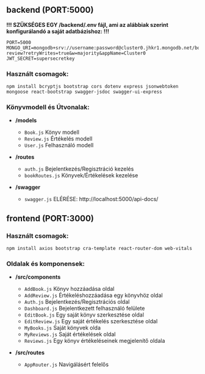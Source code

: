 ## backend (PORT:5000)
  **!!! SZÜKSÉGES EGY /backend/.env fájl, ami az alábbiak szerint konfigurálandó a saját adatbázishoz: !!!**
  
    PORT=5000
    MONGO_URI=mongodb+srv://username:password@cluster0.jhkr1.mongodb.net/book-review?retryWrites=true&w=majority&appName=Cluster0
    JWT_SECRET=supersecretkey
    
  ### Használt csomagok:
    npm install bcryptjs bootstrap cors dotenv express jsonwebtoken mongoose react-bootstrap swagger-jsdoc swagger-ui-express
  
### Könyvmodell és Útvonalak:
- **/models**
  - `Book.js`  Könyv modell
  - `Review.js`  Értékelés modell
  - `User.js`  Felhasználó modell

- **/routes**
  - `auth.js`  Bejelentkezés/Regisztráció kezelés
  - `bookRoutes.js`  Könyvek/Értékelések kezelése

- **/swagger**
  - `swagger.js`   ELÉRÉSE: http://localhost:5000/api-docs/


## frontend (PORT:3000)
  ### Használt csomagok:
    npm install axios bootstrap cra-template react-router-dom web-vitals

 ### Oldalak és komponensek:
- **/src/components**
  - `AddBook.js`  Könyv hozzáadása oldal
  - `AddReview.js`  Értékeléshozzáadása egy könyvhöz oldal
  - `Auth.js`  Bejelentkezés/Regisztrációs oldal
  - `Dashboard.js`  Bejelentkezett felhasználó felülete
  - `EditBook.js`  Egy saját könyv szerkesztése oldal
  - `EditReview.js`  Egy saját értékelés szerkesztése oldal
  - `MyBooks.js`  Saját könyvek olda
  - `MyReviews.js`  Saját értékelések oldal
  - `Reviews.js`  Egy könyv értékeléseinek megjelenítő oldala

- **/src/routes**
  - `AppRouter.js`  Navigálásért felelős
